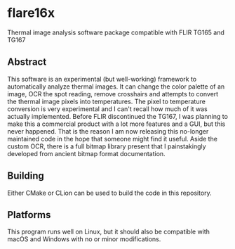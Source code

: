 # flare16x
Thermal image analysis software package compatible with FLIR TG165 and TG167

## Abstract
This software is an experimental (but well-working) framework to automatically analyze thermal images.
It can change the color palette of an image, OCR the spot reading, remove crosshairs and attempts to convert the thermal image pixels into temperatures.
The pixel to temperature conversion is very experimental and I can't recall how much of it was actually implemented.
Before FLIR discontinued the TG167, I was planning to make this a commercial product with a lot more features and a GUI, but this never happened.
That is the reason I am now releasing this no-longer maintained code in the hope that someone might find it useful.
Aside the custom OCR, there is a full bitmap library present that I painstakingly developed from ancient bitmap format documentation.

## Building
Either CMake or CLion can be used to build the code in this repository.

## Platforms
This program runs well on Linux, but it should also be compatible with macOS and Windows with no or minor modifications.

